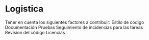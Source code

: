 # Logistica
Tener en cuenta los siguientes factores a contribuir:
Estilo de código
Documentación
Pruebas
Seguimiento de incidencias para las tareas
Revision del código
Licencias
